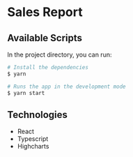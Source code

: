 # Sales Report

## Available Scripts

In the project directory, you can run:

```bash
# Install the dependencies
$ yarn

# Runs the app in the development mode
$ yarn start
```

## Technologies

- React
- Typescript
- Highcharts
